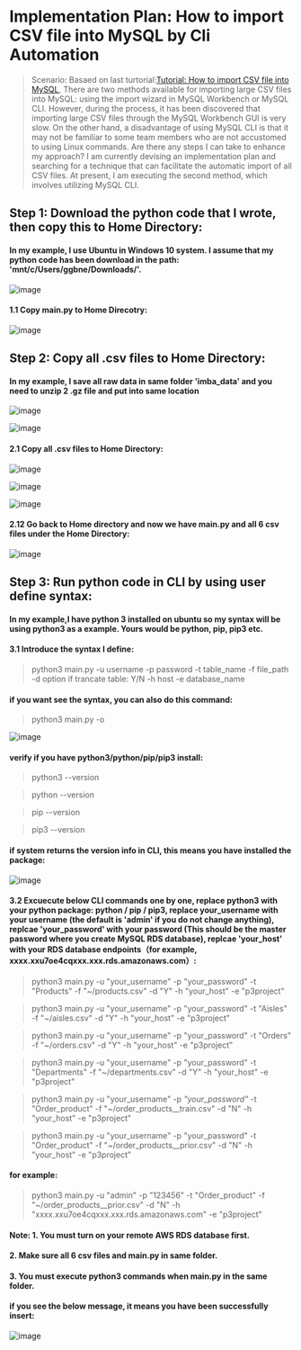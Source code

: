 # Implementation Plan: How to import CSV file into MySQL by Cli Automation 

> Scenario: Basaed on last turtorial:[Tutorial: How to import CSV file into MySQL](https://github.com/xzhao5/awsGlue-to-MySQL-tutorial/blob/29850ac9cd86ae7feee4362aef67ee36f8958681/import_csv_tutorial.md), There are two methods available for importing large CSV files into MySQL: using the import wizard in MySQL Workbench or MySQL CLI. However, during the process, it has been discovered that importing large CSV files through the MySQL Workbench GUI is very slow. On the other hand, a disadvantage of using MySQL CLI is that it may not be familiar to some team members who are not accustomed to using Linux commands.
> Are there any steps I can take to enhance my approach? I am currently devising an implementation plan and searching for a technique that can facilitate the automatic import of all CSV files. At present, I am executing the second method, which involves utilizing MySQL CLI.

## Step 1: Download the python code that I wrote, then copy this to Home Directory:  
#### In my example, I use Ubuntu in Windows 10 system. I assume that my python code has been download in the path: 'mnt/c/Users/ggbne/Downloads/'.

![image](https://user-images.githubusercontent.com/7371969/227112438-fbfa38d0-6969-44c6-983f-a095c48c2d2b.png)

#### 1.1 Copy main.py to Home Direcotry: 

![image](https://user-images.githubusercontent.com/7371969/227112655-f2ed9afa-d4d5-4c75-87f6-44d0958a6286.png)

## Step 2: Copy all .csv files to Home Directory: 
#### In my example, I save all raw data in same folder 'imba_data' and you need to unzip 2 .gz file and put into same location

![image](https://user-images.githubusercontent.com/7371969/227112970-41a36558-0c36-4ed1-a6a7-5d429e7f211b.png)

![image](https://user-images.githubusercontent.com/7371969/227113711-48d00577-4583-4f73-89ec-64341149d9c8.png)

#### 2.1 Copy all .csv files to Home Directory:

![image](https://user-images.githubusercontent.com/7371969/227114050-e82d20a4-5fff-49fe-b1c6-206885295e29.png)

![image](https://user-images.githubusercontent.com/7371969/227114108-142c52b8-d59e-404d-9f40-00290a70b3bc.png)

![image](https://user-images.githubusercontent.com/7371969/227114356-6dc649d8-ddea-4b86-a1c7-c7f8dfde4bde.png)

#### 2.12 Go back to Home directory and now we have main.py and all 6 csv files under the Home Directory:

![image](https://user-images.githubusercontent.com/7371969/227114547-91fa532c-b36a-4b96-bf72-17a5ea449a83.png)

## Step 3: Run python code in CLI by using user define syntax:
#### In my example,I have python 3 installed on ubuntu so my syntax will be using python3 as a example. Yours would be python, pip, pip3 etc.

#### 3.1 Introduce the syntax I define: 

> python3 main.py -u username -p password -t table_name -f file_path -d option if trancate table: Y/N -h host -e database_name

#### if you want see the syntax, you can also do this command:

> python3 main.py -o

![image](https://user-images.githubusercontent.com/7371969/227115747-42563823-ca8b-4077-b3ee-46a32404ec31.png)

#### verify if you have python3/python/pip/pip3 install:

> python3 --version

> python --version

> pip --version

> pip3 --version

#### if system returns the version info in CLI, this means you have installed the package:

![image](https://user-images.githubusercontent.com/7371969/227116104-c8bb7760-5996-452c-845a-55bc5c19d05d.png)

#### 3.2 Excuecute below CLI commands one by one, replace **python3** with **your python package: python / pip / pip3**, replace **your_username** with **your username (the default is 'admin' if you do not change anything)**, replcae **'your_password'** with **your password (This should be the master password where you create MySQL RDS database)**, replcae **'your_host'** with **your RDS database endpoints（for example, xxxx.xxu7oe4cqxxx.xxx.rds.amazonaws.com）**: 

> python3 main.py -u "your_username" -p "your_password" -t "Products" -f "~/products.csv" -d "Y" -h "your_host" -e "p3project"

> python3 main.py -u "your_username" -p "your_password" -t "Aisles" -f "~/aisles.csv" -d "Y" -h "your_host" -e "p3project"

> python3 main.py -u "your_username" -p "your_password" -t "Orders" -f "~/orders.csv" -d "Y" -h "your_host" -e "p3project"

> python3 main.py -u "your_username" -p "your_password" -t "Departments" -f "~/departments.csv" -d "Y" -h "your_host" -e "p3project"

> python3 main.py -u "your_username" -p *"your_password"* -t "Order_product" -f "~/order_products__train.csv" -d "N" -h "your_host" -e "p3project"

> python3 main.py -u "your_username" -p "your_password" -t "Order_product" -f "~/order_products__prior.csv" -d "N" -h "your_host" -e "p3project"

#### for example:

> python3 main.py -u "admin" -p "123456" -t "Order_product" -f "~/order_products__prior.csv" -d "N" -h "xxxx.xxu7oe4cqxxx.xxx.rds.amazonaws.com" -e "p3project"

#### Note: 1. You must turn on your remote AWS RDS database first.
####       2. Make sure all 6 csv files and main.py in same folder.
####       3. You must execute python3 commands when main.py in the same folder.

#### if you see the below message, it means you have been successfully insert:

![image](https://user-images.githubusercontent.com/7371969/227118442-47036492-0e07-4f57-b7e3-3881b9b1259e.png)


